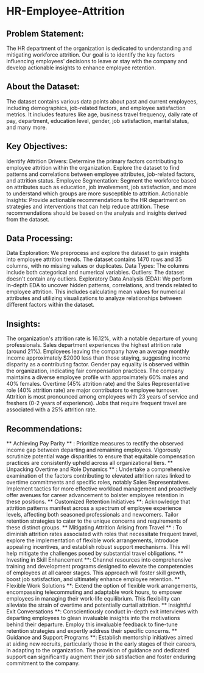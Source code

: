 # HR-Employee-Attrition

## Problem Statement:
The HR department of the organization is dedicated to understanding and mitigating workforce attrition. Our goal is to identify the key factors influencing employees' decisions to leave or stay with the company and develop actionable insights to enhance employee retention.

## About the Dataset:
The dataset contains various data points about past and current employees, including demographics, job-related factors, and employee satisfaction metrics. It includes features like age, business travel frequency, daily rate of pay, department, education level, gender, job satisfaction, marital status, and many more.

## Key Objectives:
Identify Attrition Drivers: Determine the primary factors contributing to employee attrition within the organization. Explore the dataset to find patterns and correlations between employee attributes, job-related factors, and attrition status.
Employee Segmentation: Segment the workforce based on attributes such as education, job involvement, job satisfaction, and more to understand which groups are more susceptible to attrition.
Actionable Insights: Provide actionable recommendations to the HR department on strategies and interventions that can help reduce attrition. These recommendations should be based on the analysis and insights derived from the dataset.

## Data Processing:

Data Exploration: We preprocess and explore the dataset to gain insights into employee attrition trends. The dataset contains 1470 rows and 35 columns, with no missing values or duplicates.
Data Types: The columns include both categorical and numerical variables.
Outliers: The dataset doesn't contain any outliers.
Exploratory Data Analysis (EDA):
We perform in-depth EDA to uncover hidden patterns, correlations, and trends related to employee attrition. This includes calculating mean values for numerical attributes and utilizing visualizations to analyze relationships between different factors within the dataset.

## Insights:
The organization's attrition rate is 16.12%, with a notable departure of young professionals.
Sales department experiences the highest attrition rate (around 21%).
Employees leaving the company have an average monthly income approximately $2000 less than those staying, suggesting income disparity as a contributing factor.
Gender pay equality is observed within the organization, indicating fair compensation practices.
The company maintains a diverse employee profile with approximately 60% males and 40% females.
Overtime (45% attrition rate) and the Sales Representative role (40% attrition rate) are major contributors to employee turnover.
Attrition is most pronounced among employees with 23 years of service and freshers (0-2 years of experience).
Jobs that require frequent travel are associated with a 25% attrition rate.

## Recommendations:
** Achieving Pay Parity ** : Prioritize measures to rectify the observed income gap between departing and remaining employees. Vigorously scrutinize potential wage disparities to ensure that equitable compensation practices are consistently upheld across all organizational tiers.
** Unpacking Overtime and Role Dynamics ** : Undertake a comprehensive examination of the factors contributing to elevated attrition rates linked to overtime commitments and specific roles, notably Sales Representatives. Implement tactics for more effective workload management and proactively offer avenues for career advancement to bolster employee retention in these positions.
** Customized Retention Initiatives **: Acknowledge that attrition patterns manifest across a spectrum of employee experience levels, affecting both seasoned professionals and newcomers. Tailor retention strategies to cater to the unique concerns and requirements of these distinct groups.
** Mitigating Attrition Arising from Travel ** : To diminish attrition rates associated with roles that necessitate frequent travel, explore the implementation of flexible work arrangements, introduce appealing incentives, and establish robust support mechanisms. This will help mitigate the challenges posed by substantial travel obligations.
** Investing in Skill Enhancement **: Channel resources into comprehensive training and development programs designed to elevate the competencies of employees at all career stages. This approach will foster skill growth, boost job satisfaction, and ultimately enhance employee retention.
** Flexible Work Solutions **: Extend the option of flexible work arrangements, encompassing telecommuting and adaptable work hours, to empower employees in managing their work-life equilibrium. This flexibility can alleviate the strain of overtime and potentially curtail attrition.
** Insightful Exit Conversations **: Conscientiously conduct in-depth exit interviews with departing employees to glean invaluable insights into the motivations behind their departure. Employ this invaluable feedback to fine-tune retention strategies and expertly address their specific concerns.
** Guidance and Support Programs **: Establish mentorship initiatives aimed at aiding new recruits, particularly those in the early stages of their careers, in adapting to the organization. The provision of guidance and dedicated support can significantly augment their job satisfaction and foster enduring commitment to the company.
